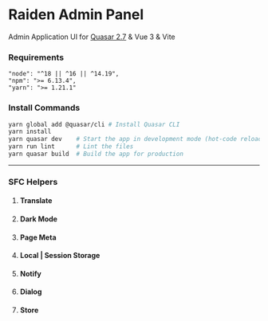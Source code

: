# Raiden Admin Panel

Admin Application UI for [Quasar 2.7](https://quasar.dev/) & Vue 3 & Vite

### Requirements
```
"node": "^18 || ^16 || ^14.19",
"npm": ">= 6.13.4",
"yarn": ">= 1.21.1"
```

### Install Commands
```bash
yarn global add @quasar/cli # Install Quasar CLI
yarn install
yarn quasar dev    # Start the app in development mode (hot-code reloading, error reporting, etc.)
yarn run lint      # Lint the files
yarn quasar build  # Build the app for production
```

---------

### SFC Helpers

1. #### Translate
2. #### Dark Mode
3. #### Page Meta
4. #### Local | Session Storage
5. #### Notify
6. #### Dialog
7. #### Store
